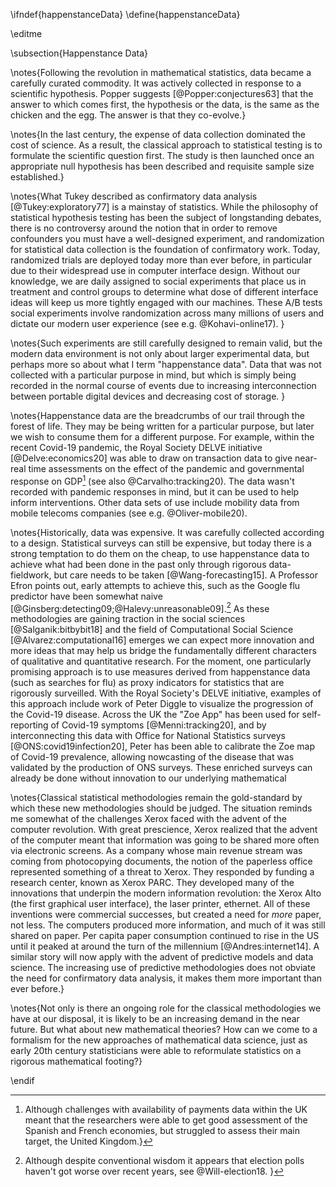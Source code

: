 \ifndef{happenstanceData}
\define{happenstanceData}

\editme

\subsection{Happenstance Data}

\notes{Following the revolution in mathematical statistics, data
became a carefully curated commodity. It was actively collected in
response to a scientific hypothesis. Popper suggests [@Popper:conjectures63] that the answer to which comes first, the hypothesis or the data, is the same as the chicken and the egg. The answer is that they co-evolve.}

\notes{In the last century, the expense of data collection dominated the cost of science. As a result, the classical approach to statistical testing is to formulate the scientific question first. The study is then launched once an appropriate null hypothesis has been described and requisite sample size established.}

\notes{What Tukey described as confirmatory data analysis [@Tukey:exploratory77] is a mainstay of statistics. While the philosophy of statistical hypothesis testing has been the subject of longstanding debates, there is no controversy around the notion that in order to remove confounders you must have a well-designed experiment, and randomization for statistical data collection is the foundation of confirmatory work. Today, randomized trials are deployed today more than ever
before, in particular due to their widespread use in computer interface design. Without our knowledge, we are daily assigned to social experiments that place us in treatment and control groups to determine what dose of different interface ideas will keep us more tightly engaged with our machines. These A/B tests social experiments involve randomization
across many millions of users and dictate our modern user experience (see e.g. @Kohavi-online17). }

\notes{Such experiments are still carefully designed to remain valid,
but the modern data environment is not only about larger experimental
data, but perhaps more so about what I term "happenstance data". Data
that was not collected with a particular purpose in mind, but which is
simply being recorded in the normal course of events due to increasing
interconnection between portable digital devices and decreasing cost
of storage. }

\notes{Happenstance data are the breadcrumbs of our trail through the
forest of life. They may be being written for a particular purpose,
but later we wish to consume them for a different purpose. For
example, within the recent Covid-19 pandemic, the Royal Society DELVE
initiative [@Delve:economics20] was able to draw on transaction data
to give near-real time assessments on the effect of the pandemic and governmental response on GDP[^payments] (see also
@Carvalho:tracking20). The data wasn't recorded with pandemic responses in mind, but it can be used to help inform interventions. Other data sets of use include mobility data from mobile telecoms companies (see e.g. @Oliver-mobile20).

[^payments]: Although challenges with availability of payments data
    within the UK meant that the researchers were able to get good
    assessment of the Spanish and French economies, but struggled to
    assess their main target, the United Kingdom.}

\notes{Historically, data was expensive. It was carefully collected
according to a design. Statistical surveys can still be expensive, but
today there is a strong temptation to do them on the cheap, to use
happenstance data to achieve what had been done in the past only
through rigorous data-fieldwork, but care needs to be taken [@Wang-forecasting15]. A Professor Efron points out, early
attempts to achieve this, such as the Google flu predictor have been
somewhat naive [@Ginsberg:detecting09;@Halevy:unreasonable09].[^elections] As
these methodologies are gaining traction in the social sciences
[@Salganik:bitbybit18] and the field of Computational Social Science
[@Alvarez:computational16] emerges we can expect more innovation and
more ideas that may help us bridge the fundamentally different
characters of qualitative and quantitative research. For the moment,
one particularly promising approach is to use measures derived from
happenstance data (such as searches for flu) as proxy indicators for
statistics that are rigorously surveilled. With the Royal Society's
DELVE initiative, examples of this approach include work of Peter
Diggle to visualize the progression of the Covid-19 disease. Across
the UK the "Zoe App" has been used for self-reporting of Covid-19
symptoms [@Menni:tracking20], and by interconnecting this data with
Office for National Statistics surveys [@ONS:covid19infection20],
Peter has been able to calibrate the Zoe map of Covid-19 prevalence,
allowing nowcasting of the disease that was validated by the
production of ONS surveys. These enriched surveys can already be done
without innovation to our underlying mathematical 

[^elections]: Although despite conventional wisdom it appears that election polls haven't got worse over recent years, see @Will-election18. 
}

\notes{Classical statistical methodologies remain the gold-standard by
which these new methodologies should be judged. The situation reminds
me somewhat of the challenges Xerox faced with the advent of the
computer revolution. With great prescience, Xerox realized that the
advent of the computer meant that information was going to be shared
more often via electronic screens. As a company whose main revenue stream was
coming from photocopying documents, the notion of the paperless office
represented something of a threat to Xerox. They responded
by funding a research center, known as Xerox PARC. They developed many of the innovations
that underpin the modern information revolution: the Xerox Alto (the
first graphical user interface), the laser printer, ethernet. All of these
inventions were commercial successes, but created a need for *more* paper, not less. The computers produced more information, and much of it was
still shared on paper. Per capita paper consumption continued to rise
in the US until it peaked at around the turn of the millennium
[@Andres:internet14]. A similar story will now apply with the
advent of predictive models and data science. The increasing use of
predictive methodologies does not obviate the need for confirmatory data analysis, it makes them more important than ever
before.}

\notes{Not only is there an ongoing role for the
classical methodologies we have at our disposal, it is likely to be an increasing demand in the near future. But what about new mathematical theories? How
can we come to a formalism for the  new approaches of mathematical data science, just
as early 20th century statisticians were able to reformulate
statistics on a rigorous mathematical footing?}

\endif
